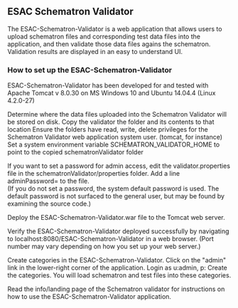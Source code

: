 <h2>ESAC Schematron Validator</h2>

The ESAC-Schematron-Validator is a web application that allows users to upload schematron files and corresponding test data files into the application, and then validate those data files agains the schematron. Validation results are displayed in an easy to understand UI. 

<h3>How to set up the ESAC-Schematron-Validator</h3>

ESAC-Schematron-Validator has been developed for and tested with Apache Tomcat v 8.0.30
on MS Windows 10 and Ubuntu 14.04.4 (Linux 4.2.0-27)

Determine where the data files uploaded into the Schematron Validator will be stored on disk.
Copy the validator the folder and its contents to that location
Ensure the folders have read, write, delete privileges for the Schematron Validator web application system user. (tomcat, for instance)
Set a system environment variable SCHEMATRON_VALIDATOR_HOME to point to the copied schematronValidator folder

If you want to set a password for admin access, edit the validator.properties file in the schematronValidator/properties folder.
Add a line adminPassword=<your password here> to the file.  
(If you do not set  a password, the system default password is used. 
The default password is not surfaced to the general user, but may be found by examining the source code.)

Deploy the ESAC-Schematron-Validator.war file to the Tomcat web server.

Verify the ESAC-Schematron-Validator deployed successfully by navigating to localhost:8080/ESAC-Schematron-Validator in a web browser.
(Port number may vary depending on how you set up your web server.)

Create categories in the ESAC-Schematron-Validator. Click on the "admin" link in the lower-right corner of the application.
Login as u:admin, p:<your password as set in validator.properties> 
Create the categories. You will load schematron and test files into these categories.

Read the info/landing page of the Schematron validator for instructions on how to use the ESAC-Schematron-Validator application.
